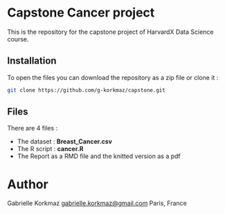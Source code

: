 # Capstone Cancer project

This is the repository for the capstone project of HarvardX Data Science course. 

## Installation

To open the files you can download the repository as a zip file or clone it : 

```bash
git clone https://github.com/g-korkmaz/capstone.git
```

## Files 

There are 4 files : 
- The dataset : **Breast_Cancer.csv**
- The R script : **cancer.R**
- The Report as a RMD file and the knitted version as a pdf 


# Author

Gabrielle Korkmaz
gabrielle.korkmaz@gmail.com
Paris, France
